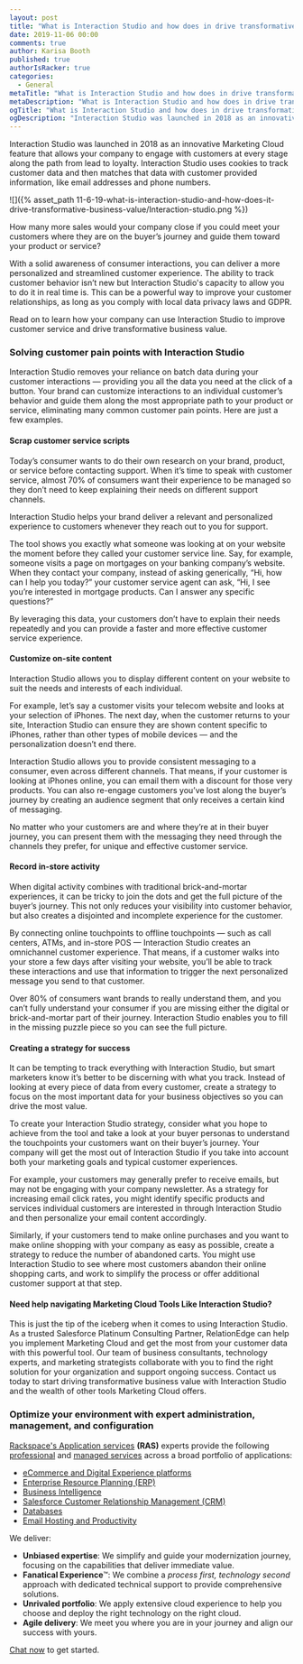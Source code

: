 ```yaml
---
layout: post
title: "What is Interaction Studio and how does in drive transformative business value?"
date: 2019-11-06 00:00
comments: true
author: Karisa Booth
published: true
authorIsRacker: true
categories:
  - General
metaTitle: "What is Interaction Studio and how does in drive transformative business value?"
metaDescription: "What is Interaction Studio and how does in drive transformative business value?"
ogTitle: "What is Interaction Studio and how does in drive transformative business value?"
ogDescription: "Interaction Studio was launched in 2018 as an innovative Marketing Cloud feature that allows your company to engage with customers at every stage along the path from lead to loyalty."
---
```


Interaction Studio was launched in 2018 as an innovative Marketing Cloud feature that allows your company to engage with customers at every stage along the path from lead to loyalty. Interaction Studio uses cookies to track customer data and then matches that data with customer provided information, like email addresses and phone numbers.  

<!-- more -->

![]({% asset_path 11-6-19-what-is-interaction-studio-and-how-does-it-drive-transformative-business-value/Interaction-studio.png %})

How many more sales would your company close if you could meet your customers where they are on the buyer’s journey and guide them toward your product or service?

With a solid awareness of consumer interactions, you can deliver a more personalized and streamlined customer experience. The ability to track customer behavior isn’t new but Interaction Studio's capacity to allow you to do it in real time is. This can be a powerful way to improve your customer relationships, as long as you comply with local data privacy laws and GDPR.

Read on to learn how your company can use Interaction Studio to improve customer service and drive transformative business value.

### Solving customer pain points with Interaction Studio

Interaction Studio removes your reliance on batch data during your customer interactions &mdash; providing you all the data you need at the click of a button. Your brand can customize interactions to an individual customer’s behavior and guide them along the most appropriate path to your product or service, eliminating many common customer pain points. Here are just a few examples.

#### Scrap customer service scripts

Today’s consumer wants to do their own research on your brand, product, or service before contacting support. When it’s time to speak with customer service, almost 70% of consumers want their experience to be managed so they don’t need to keep explaining their needs on different support channels.

Interaction Studio helps your brand deliver a relevant and personalized experience to customers whenever they reach out to you for support.

The tool shows you exactly what someone was looking at on your website the moment before they called your customer service line. Say, for example, someone visits a page on mortgages on your banking company’s website. When they contact your company, instead of asking generically, “Hi, how can I help you today?” your customer service agent can ask, “Hi, I see you’re interested in mortgage products. Can I answer any specific questions?”

By leveraging this data, your customers don’t have to explain their needs repeatedly and you can provide a faster and more effective customer service experience. 

#### Customize on-site content

Interaction Studio allows you to display different content on your website to suit the needs and interests of each individual.

For example, let’s say a customer visits your telecom website and looks at your selection of iPhones. The next day, when the customer returns to your site, Interaction Studio can ensure they are shown content specific to iPhones, rather than other types of mobile devices — and the personalization doesn’t end there.

Interaction Studio allows you to provide consistent messaging to a consumer, even across different channels. That means, if your customer is looking at iPhones online, you can email them with a discount for those very products. You can also re-engage customers you’ve lost along the buyer’s journey by creating an audience segment that only receives a certain kind of messaging.

No matter who your customers are and where they’re at in their buyer journey, you can present them with the messaging they need through the channels they prefer, for unique and effective customer service.

#### Record in-store activity

When digital activity combines with traditional brick-and-mortar experiences, it can be tricky to join the dots and get the full picture of the buyer’s journey. This not only reduces your visibility into customer behavior, but also creates a disjointed and incomplete experience for the customer.

By connecting online touchpoints to offline touchpoints — such as call centers, ATMs, and in-store POS — Interaction Studio creates an omnichannel customer experience. That means, if a customer walks into your store a few days after visiting your website, you’ll be able to track these interactions and use that information to trigger the next personalized message you send to that customer.

Over 80% of consumers want brands to really understand them, and you can’t fully understand your consumer if you are missing either the digital or brick-and-mortar part of their journey. Interaction Studio enables you to fill in the missing puzzle piece so you can see the full picture.

#### Creating a strategy for success

It can be tempting to track everything with Interaction Studio, but smart marketers know it’s better to be discerning with what you track. Instead of looking at every piece of data from every customer, create a strategy to focus on the most important data for your business objectives so you can drive the most value.

To create your Interaction Studio strategy, consider what you hope to achieve from the tool and take a look at your buyer personas to understand the touchpoints your customers want on their buyer’s journey. Your company will get the most out of Interaction Studio if you take into account both your marketing goals and typical customer experiences.

For example, your customers may generally prefer to receive emails, but may not be engaging with your company newsletter. As a strategy for increasing email click rates, you might identify specific products and services individual customers are interested in through Interaction Studio and then personalize your email content accordingly.

Similarly, if your customers tend to make online purchases and you want to make online shopping with your company as easy as possible, create a strategy to reduce the number of abandoned carts. You might use Interaction Studio to see where most customers abandon their online shopping carts, and work to simplify the process or offer additional customer support at that step.

#### Need help navigating Marketing Cloud Tools Like Interaction Studio?

This is just the tip of the iceberg when it comes to using Interaction Studio. As a trusted Salesforce Platinum Consulting Partner, RelationEdge can help you implement Marketing Cloud and get the most from your customer data with this powerful tool. Our team of business consultants, technology experts, and marketing strategists collaborate with you to find the right solution for your organization and support ongoing success. Contact us today to start driving transformative business value with Interaction Studio and the wealth of other tools Marketing Cloud offers.


### Optimize your environment with expert administration, management, and configuration

[Rackspace's Application services](https://www.rackspace.com/application-management/managed-services)
**(RAS)** experts provide the following [professional](https://www.rackspace.com/application-management/professional-services)
and
[managed services](https://www.rackspace.com/application-management/managed-services) across
a broad portfolio of applications:

- [eCommerce and Digital Experience platforms](https://www.rackspace.com/ecommerce-digital-experience)
- [Enterprise Resource Planning (ERP)](https://www.rackspace.com/erp)
- [Business Intelligence](https://www.rackspace.com/business-intelligence)
- [Salesforce Customer Relationship Management (CRM)](https://www.rackspace.com/salesforce-managed-services)
- [Databases](https://www.rackspace.com/dba-services)
- [Email Hosting and Productivity](https://www.rackspace.com/email-hosting)

We deliver:

- **Unbiased expertise**: We simplify and guide your modernization journey,
focusing on the capabilities that deliver immediate value.
- **Fanatical Experience**&trade;: We combine a *process first, technology second*
approach with dedicated technical support to provide comprehensive solutions.
- **Unrivaled portfolio**: We apply extensive cloud experience to help you
choose and deploy the right technology on the right cloud.
- **Agile delivery**: We meet you where you are in your journey and align
our success with yours.

[Chat now](https://www.rackspace.com/#chat) to get started.
